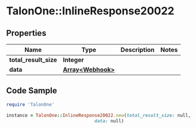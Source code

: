 # TalonOne::InlineResponse20022

## Properties

Name | Type | Description | Notes
------------ | ------------- | ------------- | -------------
**total_result_size** | **Integer** |  | 
**data** | [**Array&lt;Webhook&gt;**](Webhook.md) |  | 

## Code Sample

```ruby
require 'TalonOne'

instance = TalonOne::InlineResponse20022.new(total_result_size: null,
                                 data: null)
```


